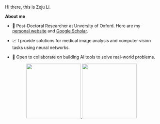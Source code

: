 Hi there, this is Zeju Li.

**About me**

- 💼 Post-Doctoral Researcher at Unversity of Oxford. Here are my [personal website](https://zerojumpline.github.io/) and [Google Scholar](https://scholar.google.co.uk/citations?user=zeuflXEAAAAJ&hl=en&oi=ao).

- 📈 I provide solutions for medical image analysis and computer vision tasks using neural networks.

- 👯 Open to collaborate on building AI tools to solve real-world problems.

<div align="center">
  <a href="https://github.com/MiguelMonteirooo">
  <img height="180em" src="github-readme-stats-mu-seven-64.vercel.app/api?username=ZerojumpLine&show_icons=true&theme=dark&include_all_commits=true&count_private=true"/>
  <img height="180em" src="github-readme-stats-mu-seven-64.vercel.app/api/top-langs/?username=ZerojumpLine&layout=compact&langs_count=7&theme=dark"/>
</div>

<!--
**ZerojumpLine/ZerojumpLine** is a ✨ _special_ ✨ repository because its `README.md` (this file) appears on your GitHub profile.

Here are some ideas to get you started:

- 🔭 I’m currently working on ...
- 🌱 I’m currently learning ...
- 👯 I’m looking to collaborate on ...
- 🤔 I’m looking for help with ...
- 💬 Ask me about ...
- 📫 How to reach me: ...
- 😄 Pronouns: ...
- ⚡ Fun fact: ...
-->
